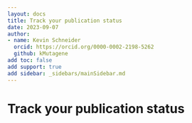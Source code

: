 ```yaml
---
layout: docs
title: Track your publication status
date: 2023-09-07
author:
- name: Kevin Schneider
  orcid: https://orcid.org/0000-0002-2198-5262
  github: kMutagene
add toc: false
add support: true
add sidebar: _sidebars/mainSidebar.md
---
```


# Track your publication status
